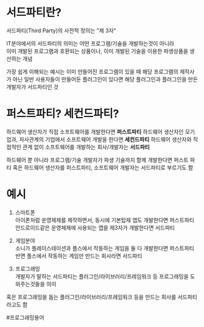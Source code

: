 # 서드파티란?

서드파티(Third Party)의 사전적 정의는 "제 3자"
  
IT분야에서의 서드파티의 의미는 어떤 프로그램/기술을 개발하는것이 아니라  
이미 개발된 프로그램과 호환되는 상품이나, 이미 개발된 기술을 이용한 파생상품을 생산하는 개념

가장 쉽게 이해되는 예시는 이미 만들어진 프로그램이 있을 때
해당 프로그램의 제작사가 아닌 일반 사용자들이 만들어둔 플러그인이 있다면
해당 플러그인과 플러그인을 만든 개발자가 서드파티인 것

# 퍼스트파티? 세컨드파티?  

하드웨어 생산자가 직접 소프트웨어를 개발한다면 **퍼스트파티**
하드웨어 생산자인 모기업과, 자사관계의 기업에서 소프트웨어 개발을 한다면 **세컨드파티**
하드웨어 생산자와 직접적인 관계 없이 소프트웨어를 개발하는 회사/개발자는 **서드파티**

하드웨어 뿐 아니라 프로그램/기술 개발자가 파생 기술까지 함께 개발한다면 퍼스트 파티
혹은 하드웨어 생산자를 퍼스트파티, 소프트웨어 개발자는 서드파티로 부르기도 함

# 예시

1) 스마트폰  
아이폰처럼 운영체제를 제작하면서, 동시에 기본탑재 앱도 개발한다면 퍼스트파티  
안드로이드같은 운영체제에 사용되는 앱을 제3자가 개발한다면 서드파티
  
2) 게임분야  
소니가 플레이스테이션과 플스에서 작동하는 게임을 둘 다 개발한다면 퍼스트파티  
반면 플스에서 작동하는 게임만 만드는 회사라면 서드파티  
  
3) 프로그래밍  
개발자가 말하는 서드파티는 플러그인/라이브러리/프레임워크 등 프로그래밍을 도와주는것들을 의미

혹은 프로그래밍을 돕는 플러그인/라이브러리/프레임워크 등을 만드는 회사를 서드파티라고도 함

#프로그래밍용어